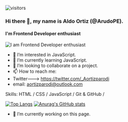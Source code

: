 ![visitors](https://visitor-badge.glitch.me/badge?page_id=arudope)
### Hi there 👋, my name is Aldo Ortiz (@ArudoPE).
#### I'm Frontend Developer enthusiast
![I am Frontend Developer enthusiast](https://i.imgur.com/gmuwgwk.jpg)

- 👀 I’m interested in JavaScript.
- 🌱 I’m currently learning JavaScript.
- 💞️ I’m looking to collaborate on a project.
- 📫 How to reach me: 
- Twitter---> https://twitter.com/_Aortizparodi
- email: aortizparodi@outlook.com

Skills: HTML / CSS / JavaScript / Git & GitHub /

[![Top Langs](https://github-readme-stats.vercel.app/api/top-langs/?username=arudope&layout=compact)](https://github.com/arudope/github-readme-stats)
[![Anurag's GitHub stats](https://github-readme-stats.vercel.app/api?username=arudope&show_icons=true&theme=synthwave)](https://github.com/arudope/github-readme-stats)
- 🔭 I’m currently working on this page. 
